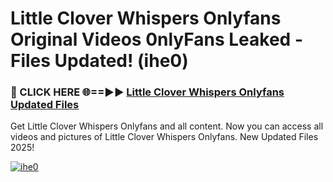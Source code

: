 # Little Clover Whispers Onlyfans Original Videos 0nlyFans Leaked - Files Updated! (ihe0)

<h3>🔴 CLICK HERE 🌐==►► <a href="https://tinyurl.com/brd5kh86" rel="nofollow">Little Clover Whispers Onlyfans Updated Files</a></h3>

Get Little Clover Whispers Onlyfans and all content. Now you can access all videos and pictures of Little Clover Whispers Onlyfans. New Updated Files 2025!

[![ihe0](https://i.imgur.com/K7sEzmb.gif)](https://tinyurl.com/brd5kh86)
